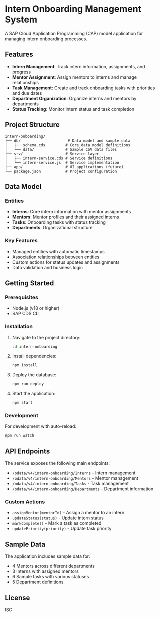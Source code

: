 # Intern Onboarding Management System

A SAP Cloud Application Programming (CAP) model application for managing intern onboarding processes.

## Features

- **Intern Management**: Track intern information, assignments, and progress
- **Mentor Assignment**: Assign mentors to interns and manage relationships
- **Task Management**: Create and track onboarding tasks with priorities and due dates
- **Department Organization**: Organize interns and mentors by departments
- **Status Tracking**: Monitor intern status and task completion

## Project Structure

```
intern-onboarding/
├── db/                     # Data model and sample data
│   ├── schema.cds         # Core data model definitions
│   └── data/              # Sample CSV data files
├── srv/                   # Service layer
│   ├── intern-service.cds # Service definitions
│   └── intern-service.js  # Service implementation
├── app/                   # UI applications (future)
└── package.json           # Project configuration
```

## Data Model

### Entities

- **Interns**: Core intern information with mentor assignments
- **Mentors**: Mentor profiles and their assigned interns
- **Tasks**: Onboarding tasks with status tracking
- **Departments**: Organizational structure

### Key Features

- Managed entities with automatic timestamps
- Association relationships between entities
- Custom actions for status updates and assignments
- Data validation and business logic

## Getting Started

### Prerequisites

- Node.js (v18 or higher)
- SAP CDS CLI

### Installation

1. Navigate to the project directory:
   ```bash
   cd intern-onboarding
   ```

2. Install dependencies:
   ```bash
   npm install
   ```

3. Deploy the database:
   ```bash
   npm run deploy
   ```

4. Start the application:
   ```bash
   npm start
   ```

### Development

For development with auto-reload:
```bash
npm run watch
```

## API Endpoints

The service exposes the following main endpoints:

- `/odata/v4/intern-onboarding/Interns` - Intern management
- `/odata/v4/intern-onboarding/Mentors` - Mentor management  
- `/odata/v4/intern-onboarding/Tasks` - Task management
- `/odata/v4/intern-onboarding/Departments` - Department information

### Custom Actions

- `assignMentor(mentorId)` - Assign a mentor to an intern
- `updateStatus(status)` - Update intern status
- `markComplete()` - Mark a task as completed
- `updatePriority(priority)` - Update task priority

## Sample Data

The application includes sample data for:
- 4 Mentors across different departments
- 3 Interns with assigned mentors
- 6 Sample tasks with various statuses
- 5 Department definitions

## License

ISC
